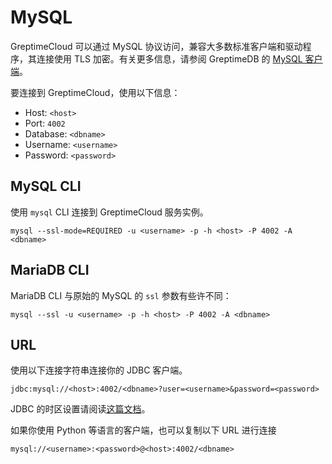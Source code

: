# MySQL

GreptimeCloud 可以通过 MySQL 协议访问，兼容大多数标准客户端和驱动程序，其连接使用 TLS 加密。有关更多信息，请参阅 GreptimeDB 的 [MySQL 客户端](https://docs.greptime.cn/user-guide/clients/mysql)。

要连接到 GreptimeCloud，使用以下信息：

- Host: `<host>`
- Port: `4002`
- Database: `<dbname>`
- Username: `<username>`
- Password: `<password>`

## MySQL CLI

使用 `mysql` CLI 连接到 GreptimeCloud 服务实例。

```shell
mysql --ssl-mode=REQUIRED -u <username> -p -h <host> -P 4002 -A <dbname>
```

## MariaDB CLI

MariaDB CLI 与原始的 MySQL 的 `ssl` 参数有些许不同：

```shell
mysql --ssl -u <username> -p -h <host> -P 4002 -A <dbname>
```

## URL

使用以下连接字符串连接你的 JDBC 客户端。

```
jdbc:mysql://<host>:4002/<dbname>?user=<username>&password=<password>
```

 JDBC 的时区设置请阅读[这篇文档](https://docs.greptime.cn/user-guide/client-libraries/java#时区)。

如果你使用 Python 等语言的客户端，也可以复制以下 URL 进行连接

```
mysql://<username>:<password>@<host>:4002/<dbname>
```
